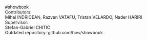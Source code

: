 #showbook  
Contributors: <br />
Mihai INDRICEAN, Razvan VATAFU, Tristan VELARDO, Nader HARIRI <br />
Supervisor: <br />
Stefan-Gabriel CHITIC <br />
Outdated repository: github.com/hivv/showbook
